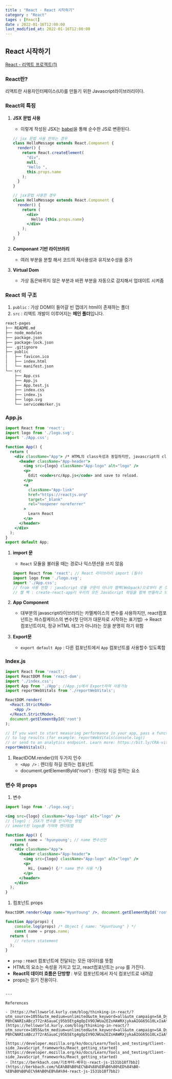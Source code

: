 ```yaml
---
title : "React - React 시작하기"
category : "React"
tages : [React]
date : 2022-01-16T12:00:00
last_modified_at: 2022-01-16T12:00:00
---
```

## React 시작하기

[React - 리액트 프로젝트(1)](https://hy1116.github.io/react/AddReactProject/)

### React란?

리액트란 사용자인터페이스(UI)를 만들기 위한 Javascript라이브러리이다.

### React의 특징

1. **JSX 문법 사용**
    - 이렇게 작성된 JSX는 [babel](https://babeljs.io/repl#?browsers=defaults%2C%20not%20ie%2011%2C%20not%20ie_mob%2011&build=&builtIns=false&corejs=3.6&spec=false&loose=false&code_lz=GYVwdgxgLglg9mABACQKYBt1wBQEpEDeAUIohAgM5SIAWAhmACbqoDC6MEA1ogLyJ4-APkIlSiOiwBOUbAHIA7nCnpGc3GIC-YqaiggpSbGNIAeAEYgoUBIgTtOXXgXpMWD7pqEQO3UwHpLawQhMQ1NIA&debug=false&forceAllTransforms=false&shippedProposals=false&circleciRepo=&evaluate=false&fileSize=false&timeTravel=false&sourceType=module&lineWrap=true&presets=env%2Creact%2Cstage-2&prettier=false&targets=&version=7.10.2&externalPlugins=&assumptions=%7B%7D)을 통해 순수한 JS로 변환된다.
    
    ```jsx
    // jsx 문법 사용 안하는 경우
    class HelloMessage extends React.Component {
      render() {
        return React.createElement(
          "div",
          null,
          "Hello ",
          this.props.name
        );
      }
    }
    
    // jsx문법 사용한 경우
    class HelloMessage extends React.Component {
      render() {
        return (
          <div>
            Hello {this.props.name}
          </div>
        );
      }
    }
    ```
    
2. **Componant 기반 라이브러리**
    - 여러 부분을 분할 해서 코드의 재사용성과 유지보수성을 증가
3. **Virtual Dom**
    - 가상 돔은바뀌지 않은 부분과 바뀐 부분을 자동으로 감지해서 업데이트 시켜줌

### React 의 구조

1. `public` :  가상 DOM이 들어갈 빈 껍데기 html이 존재하는 폴더
2. `src` : 리액트 개발이 이루어지는 **메인 폴더**입니다. 

```bash
react-pages
├── README.md
├── node_modules
├── package.json
├── package-lock.json
├── .gitignore
├── public
│   ├── favicon.ico
│   ├── index.html
│   └── manifest.json
└── src
    ├── App.css
    ├── App.js
    ├── App.test.js
    ├── index.css
    ├── index.js
    ├── logo.svg
    └── serviceWorker.js
```

### App.js

```jsx
import React from 'react';
import logo from './logo.svg';
import './App.css';

function App() {
  return (
    <div className="App"> /* HTML의 class속성과 동일하지만, javascript의 class에서 이미 사용하는 단어이므로 코드안에서 사용불가 */
      <header className="App-header"> 
        <img src={logo} className="App-logo" alt="logo" />
        <p>
          Edit <code>src/App.js</code> and save to reload.
        </p>
        <a
          className="App-link"
          href="https://reactjs.org"
          target="_blank"
          rel="noopener noreferrer"
        >
          Learn React
        </a>
      </header>
    </div>
  );
}
export default App;
```

1. **import 문**
    - `React` 모듈을 불러올 때는 경로나 익스텐션을 쓰지 않음
    
    ```jsx
    import React from 'react'; // React 라이브러리 import (필수)
    import logo from './logo.svg';
    import './App.css'; 
    // from 사용 안함 : javaScript 모듈 구문이 아니라 웹팩(Webpack)으로부터 온 것
    // 웹 팩 : create-react-app이 우리의 모든 JavaScript 파일을 함께 번들하고 브라우저에 제공하기 위해 사용하는 도구
    ```
    
2. **App Component**
    - 대부분의 javascript라이브러리는 카멜케이스의 변수를 사용하지만, react컴포넌트는 파스칼케이스의 변수(첫 단어가 대문자로 시작하는 표기법) → React 컴포넌트이지, 정규 HTML 태그가 아니라는 것을 분명히 하기 위함
3. **Export문**
    - `export default App` : 다른 컴포넌트에서 `App` 컴포넌트를 사용할수 있도록함

### Index.js

```jsx
import React from 'react';
import ReactDOM from 'react-dom';
import './index.css';
import App from './App'; //App.js에서 Export하여 사용가능
import reportWebVitals from './reportWebVitals';

ReactDOM.render(
  <React.StrictMode>
    <App />
  </React.StrictMode>,
  document.getElementById('root')
);

// If you want to start measuring performance in your app, pass a function
// to log results (for example: reportWebVitals(console.log))
// or send to an analytics endpoint. Learn more: https://bit.ly/CRA-vitals
reportWebVitals();
```

1. ReactDOM.render()의 두가지 인수
    - `<App />` : 렌더링 하길 원하는 컴포넌트
    - document.getElementById('root') : 렌더링 되길 원하는 요소

### 변수 와 props
1. 변수

```jsx
import logo from './logo.svg';

<img src={logo} className="App-logo" alt="logo" />
// {logo} : JSX가 변수를 인식하는 방법
// imoort된 logo를 가져와 렌더링함
```

```jsx
function App() {
	const name = 'hyunyoung'; // name 변수선언
  return (
    <div className="App">
      <header className="App-header">
        <img src={logo} className="App-logo" alt="logo" />
        <p>
          Hi, {name}! {/* name 변수 사용 */}
        </p>
      </header>
    </div>
  );
}
```

1. 컴포넌트 props

```jsx
ReactDOM.render(<App name="HyunYoung" />, document.getElementById('root'));
```

```jsx
function App(props) {
	console.log(props) /* Object { name: "HyunYoung" } */
	const name = props.name;
  return (
    // return statement
  );
}

```

- `prop` : react 컴포넌트에 전달되는 모든 데이터를 뜻함
- HTML의 요소는 속성을 가지고 있고, react컴포넌트는 `prop` 를 가진다.
- **React의 데이터 흐름은 단방향** : 부모 컴포넌트에서 자식 컴포넌트로 내려감
- props는 읽기 전용이다.
```

---

References

- [https://helloworld.kurly.com/blog/thinking-in-react/?utm_source=1055&utm_medium=unlimited&utm_keyword=all&utm_campaign=SA_Dynamic&gclid=Cj0KCQiAoY-PBhCNARIsABcz772rASauaCj95b5Etg4gOpIV9OJWUa2EZsHAWRXjykaAIGG65G10LxIaAtvCEALw_wcB](https://helloworld.kurly.com/blog/thinking-in-react/?utm_source=1055&utm_medium=unlimited&utm_keyword=all&utm_campaign=SA_Dynamic&gclid=Cj0KCQiAoY-PBhCNARIsABcz772rASauaCj95b5Etg4gOpIV9OJWUa2EZsHAWRXjykaAIGG65G10LxIaAtvCEALw_wcB)
- [https://developer.mozilla.org/ko/docs/Learn/Tools_and_testing/Client-side_JavaScript_frameworks/React_getting_started](https://developer.mozilla.org/ko/docs/Learn/Tools_and_testing/Client-side_JavaScript_frameworks/React_getting_started)
- [https://berkbach.com/기초부터-배우는-react-js-1531b18f7bb2](https://berkbach.com/%EA%B8%B0%EC%B4%88%EB%B6%80%ED%84%B0-%EB%B0%B0%EC%9A%B0%EB%8A%94-react-js-1531b18f7bb2)